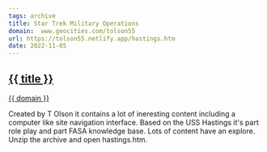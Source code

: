 ```yaml
---
tags: archive
title: Star Trek Military Operations
domain:  www.geocities.com/tolson55
url: https://tolson55.netlify.app/hastings.htm
date: 2022-11-05
---
```

## [{{ title }}]({{url}})
[{{ domain }}]({{url}})

Created by T Olson it contains a lot of ineresting content including a computer like site navigation interface. Based on the USS Hastings it's part role play and part FASA knowledge base. Lots of content have an explore. Unzip the archive and open hastings.htm.

